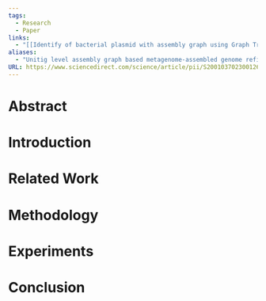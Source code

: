 ```yaml
---
tags:
  - Research
  - Paper
links:
  - "[[Identify of bacterial plasmid with assembly graph using Graph Transformer]]"
aliases:
  - "Unitig level assembly graph based metagenome-assembled genome refiner (UGMAGrefiner): A tool to increase completeness and resolution of metagenome-assembled genomes"
URL: https://www.sciencedirect.com/science/article/pii/S2001037023001265?ref=pdf_download&fr=RR-2&rr=8ec8d383be951fb2
---
```

# Abstract

# Introduction

# Related Work

# Methodology

# Experiments

# Conclusion